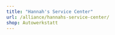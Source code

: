 ```yaml
---
title: "Hannah's Service Center"
url: /alliance/hannahs-service-center/
shop: Autowerkstatt
---
```

